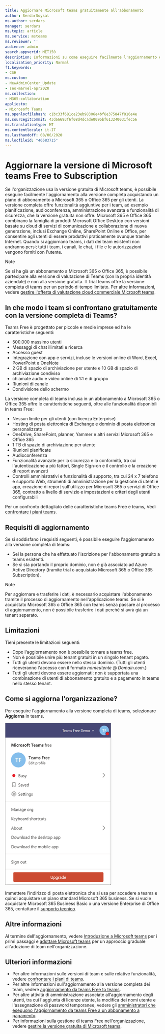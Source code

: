 ```yaml
---
title: Aggiornare Microsoft teams gratuitamente all'abbonamento
author: SerdarSoysal
ms.author: serdars
manager: serdars
ms.topic: article
ms.service: msteams
ms.reviewer: ''
audience: admin
search.appverid: MET150
description: Informazioni su come eseguire facilmente l'aggiornamento dalla versione gratuita di Microsoft teams alla versione completa acquistando un piano di abbonamento a Microsoft 365 o Office 365 per gli utenti.
localization_priority: Normal
f1.keywords:
- CSH
ms.custom:
- NewAdminCenter_Update
- seo-marvel-apr2020
ms.collection:
- M365-collaboration
appliesto:
- Microsoft Teams
ms.openlocfilehash: c1bc33f681ce23eb98306e4bf8e375847f816e4e
ms.sourcegitcommit: 43d66693f6f08d4dcade0095bf613240031fec56
ms.translationtype: MT
ms.contentlocale: it-IT
ms.lasthandoff: 08/06/2020
ms.locfileid: "46583715"
---
```

# <a name="upgrade-microsoft-teams-free-to-subscription-version"></a>Aggiornare la versione di Microsoft teams Free to Subscription

Se l'organizzazione usa la versione gratuita di Microsoft teams, è possibile eseguire facilmente l'aggiornamento alla versione completa acquistando un piano di abbonamento a Microsoft 365 o Office 365 per gli utenti. La versione completa offre funzionalità aggiuntive per i team, ad esempio pianificazione, audioconferenza, amministrazione avanzata e funzionalità di sicurezza, che la versione gratuita non offre. Microsoft 365 e Office 365 combinano la famiglia di prodotti Microsoft Office Desktop con versioni basate su cloud di servizi di comunicazione e collaborazione di nuova generazione, inclusi Exchange Online, SharePoint Online e Office, per consentire agli utenti di essere produttivi praticamente ovunque tramite Internet. Quando si aggiornano teams, i dati dei team esistenti non andranno persi; tutti i team, i canali, le chat, i file e le autorizzazioni vengono forniti con l'utente. 

> [!NOTE]
> Se si ha già un abbonamento a Microsoft 365 o Office 365, è possibile partecipare alla versione di valutazione di Teams (con la propria identità aziendale) e non alla versione gratuita. Il Trial teams offre la versione completa di teams per un periodo di tempo limitato. Per altre informazioni, vedere [gestire l'offerta di valutazione cloud commerciale Microsoft teams](iw-trial-teams.md).

## <a name="how-does-teams-free-compare-to-the-full-version-of-teams"></a>In che modo i team si confrontano gratuitamente con la versione completa di Teams?

Teams Free è progettato per piccole e medie imprese ed ha le caratteristiche seguenti:

- 500.000 massimo utenti
- Messaggi di chat illimitati e ricerca
- Accesso guest
- Integrazione con app e servizi, incluse le versioni online di Word, Excel, PowerPoint e OneNote
- 2 GB di spazio di archiviazione per utente e 10 GB di spazio di archiviazione condiviso
- chiamate audio e video online di 1:1 e di gruppo
- Riunioni di canale
- Condivisione dello schermo

La versione completa di teams inclusa in un abbonamento a Microsoft 365 o Office 365 offre le caratteristiche seguenti, oltre alle funzionalità disponibili in teams Free:

- Nessun limite per gli utenti (con licenza Enterprise)
- Hosting di posta elettronica di Exchange e dominio di posta elettronica personalizzato
- OneDrive, SharePoint, planner, Yammer e altri servizi Microsoft 365 e Office 365
- 1 TB di spazio di archiviazione per utente
- Riunioni pianificate
- Audioconferenza
- Funzionalità avanzate per la sicurezza e la conformità, tra cui l'autenticazione a più fattori, Single Sign-on e il controllo e la creazione di report avanzati
- Controlli amministrativi e funzionalità di supporto, tra cui 24 x 7 telefono e supporto Web, strumenti di amministrazione per la gestione di utenti e app, creazione di report sull'utilizzo per Microsoft 365 o servizi di Office 365, contratto a livello di servizio e impostazioni e criteri degli utenti configurabili

Per un confronto dettagliato delle caratteristiche teams Free e teams, Vedi [confrontare i piani teams](https://products.office.com/microsoft-teams/free).

## <a name="upgrade-requirements"></a>Requisiti di aggiornamento

Se si soddisfano i requisiti seguenti, è possibile eseguire l'aggiornamento alla versione completa di teams:

- Sei la persona che ha effettuato l'iscrizione per l'abbonamento gratuito a teams esistenti.
- Se si sta portando il proprio dominio, non è già associato ad Azure Active Directory (tramite trial o acquistato Microsoft 365 o Office 365 Subscription).

> [!NOTE]
> Per aggiornare e trasferire i dati, è necessario acquistare l'abbonamento tramite il processo di aggiornamento nell'applicazione teams. Se si è acquistato Microsoft 365 o Office 365 con teams senza passare al processo di aggiornamento, non è possibile trasferire i dati perché si avrà già un tenant separato.

## <a name="limitations"></a>Limitazioni

Tieni presente le limitazioni seguenti:

- Dopo l'aggiornamento non è possibile tornare a teams free.
- Non è possibile unire più tenant gratuiti in un singolo tenant pagato.
- Tutti gli utenti devono essere nello stesso dominio. (Tutti gli utenti riceveranno l'accesso con il formato *nomeutente* @ *Domain.com*.)
- Tutti gli utenti devono essere aggiornati: non è supportata una combinazione di utenti di abbonamento gratuito e a pagamento in teams nello stesso tenant.

## <a name="how-do-i-upgrade-my-organization"></a>Come si aggiorna l'organizzazione?

Per eseguire l'aggiornamento alla versione completa di teams, selezionare **Aggiorna** in teams.

![screenshot che mostra il pulsante Aggiorna](media/teams-freemium-upgrade-image1.png)

Immettere l'indirizzo di posta elettronica che si usa per accedere a teams e quindi acquistare un piano standard Microsoft 365 business. Se si vuole acquistare Microsoft 365 Business Basic o una versione Enterprise di Office 365, contattare il [supporto tecnico](https://portal.office.com/support/altusupport.aspx?app=teamsfreeupgrade).

## <a name="whats-next"></a>Altre informazioni

Al termine dell'aggiornamento, vedere [Introduzione a Microsoft teams](get-started-with-teams-quick-start.md) per i primi passaggi e [adottare Microsoft teams](adopt-microsoft-teams-landing-page.md) per un approccio graduale all'adozione di team nell'organizzazione.

## <a name="more-information"></a>Ulteriori informazioni

- Per altre informazioni sulle versioni di team e sulle relative funzionalità, vedere [confrontare i piani di teams](https://products.office.com/microsoft-teams/free).
- Per altre informazioni sull'aggiornamento alla versione completa dei team, vedere [aggiornamento da teams Free to teams](https://support.office.com/article/Upgrade-from-Teams-free-to-Teams-29475bbd-a34f-4175-9b33-d44430f8ad39).
- Per altre attività di amministrazione associate all'aggiornamento degli utenti, tra cui l'aggiunta di licenze utente, la modifica dei nomi utente e l'assegnazione di password temporanee, vedere gli [amministratori che eseguono l'aggiornamento da teams Free a un abbonamento a pagamento](https://support.office.com/article/for-admins-upgrading-from-teams-free-to-a-paid-subscription-75a95e7f-001e-42d0-a787-ae8b992d5a52).
- Per informazioni sulla gestione di teams Free nell'organizzazione, vedere [gestire la versione gratuita di Microsoft teams](manage-freemium.md).

